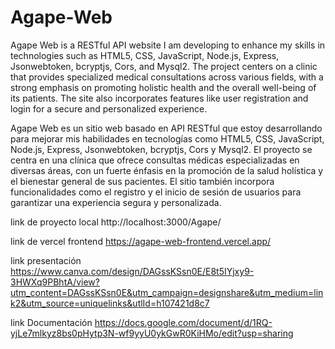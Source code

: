 # Agape-Web
Agape Web is a RESTful API website I am developing to enhance my skills in technologies such as HTML5, CSS, JavaScript, Node.js, Express, Jsonwebtoken, bcryptjs, Cors, and Mysql2. The project centers on a clinic that provides specialized medical consultations across various fields, with a strong emphasis on promoting holistic health and the overall well-being of its patients. The site also incorporates features like user registration and login for a secure and personalized experience.

Agape Web es un sitio web basado en API RESTful que estoy desarrollando para mejorar mis habilidades en tecnologías como HTML5, CSS, JavaScript, Node.js, Express, Jsonwebtoken, bcryptjs, Cors y Mysql2. El proyecto se centra en una clínica que ofrece consultas médicas especializadas en diversas áreas, con un fuerte énfasis en la promoción de la salud holística y el bienestar general de sus pacientes. El sitio también incorpora funcionalidades como el registro y el inicio de sesión de usuarios para garantizar una experiencia segura y personalizada.

link de proyecto local
http://localhost:3000/Agape/

link de vercel frontend
https://agape-web-frontend.vercel.app/

link presentación
https://www.canva.com/design/DAGssKSsn0E/E8t5IYjxy9-3HWXq9PBhtA/view?utm_content=DAGssKSsn0E&utm_campaign=designshare&utm_medium=link2&utm_source=uniquelinks&utlId=h107421d8c7

link Documentación
https://docs.google.com/document/d/1RQ-yjLe7mlkyz8bs0pHytp3N-wf9yyU0ykGwR0KiHMo/edit?usp=sharing
